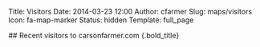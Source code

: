 Title: Visitors
Date: 2014-03-23 12:00
Author: cfarmer
Slug: maps/visitors
Icon: fa-map-marker
Status: hidden
Template: full_page

<link rel="stylesheet" href="http://cdn.leafletjs.com/leaflet-0.6.2/leaflet.css" />
<!--[if lte IE 8]><link rel="stylesheet" href="http://cdn.leafletjs.com/leaflet-0.6.2/leaflet.ie.css" /><![endif]-->
<script src="http://cdn.leafletjs.com/leaflet-0.6.2/leaflet.js"></script>
<link rel="stylesheet" href="../../libs/leaflet/MarkerCluster.css" />
<link rel="stylesheet" href="../../libs/leaflet/MarkerCluster.Default.css" />
<!--[if lte IE 8]><link rel="stylesheet" href="MarkerCluster.Default.ie.css" /><![endif]-->
<script src="../../libs/leaflet/leaflet.markercluster-src.js"></script>
<script src="../../libs/leaflet/leaflet-heat.js"></script>
<script type="text/javascript" src="http://maps.stamen.com/js/tile.stamen.js?v1.2.3"></script>
<script src="../../uploads/visitors_map.js"></script>

<div id="map"></div>
## <i class="fa fa-map-marker"></i> Recent visitors to carsonfarmer.com {.bold_title}

<script type="text/javascript">

    var layer = "toner";
    var loc = [34,-34, 3];
    var map = new L.Map("map", {
                    center: new L.LatLng(loc[0], loc[1]),
                    zoom: loc[2],
                    zoomControl: false
                });
    var stamen = new L.StamenTileLayer(layer, {opacity: 0.6});
    var heat = new L.heatLayer(visitors, {radius:40, max:4, maxZoom:2});
    var markers = L.markerClusterGroup({maxClusterRadius: 50, showCoverageOnHover: false});
    
    for (var i = 0; i < visitors.length; i++) {
        var a = visitors[i];
        var start = "Only "
        var end = " visitor..."
        if (a[3] > 1) {
            start = "At least ";
            end = " visitors!";
        }
        var place = a[2];
        var count = a[3];
        var title = start + count + end;
        var marker = L.marker(L.latLng(a[0], a[1]), {title: title});
        marker.bindPopup(place + "<br/>" + title);
        markers.addLayer(marker);
    }
    markers.bringToFront();
    map.addLayer(stamen);
    map.addLayer(markers);
    new L.Control.Zoom({ position: 'topright' }).addTo(map);
    L.control.layers(null, {'Clusters': markers, 'Heatmap': heat}).addTo(map);

</script>
